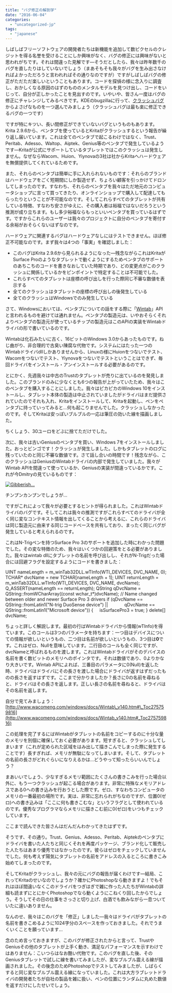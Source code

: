 ```yaml
---
title: "バグ修正の解剖学"
date: "2016-06-04"
categories: 
  - "uncategorized-jp"
tags: 
  - "japanese"
---
```


しばしばフリーソフトウェアの開発者たちは新機能を追加して数ピクセルのクレジットを得る名誉を受けることにしか興味がなく、バグの修正には興味がないと思われがちです。それは間違った見解です―そうだとしたら、我々は昨年数千のバグを直したりはしていないでしょう（まあそもそも我々がバグを生み出さなければよかっただろうと言われればその通りなのですが）ですがしばしばバグの修正がただただ楽しいということもあります。コードを探偵の様に念入りに調査し、おかしくなる原因のはずのもののメンタルモデルを見つけ出し、コードをいじって、自分が正しかったことを見出すのです。いやいや、皆さん一度はバグの修正にチャレンジしてみるべきです。KDEのbugzillaに行って、[クラッシュバグ](https://bugs.kde.org/buglist.cgi?bug_severity=crash&bug_status=UNCONFIRMED&bug_status=CONFIRMED&bug_status=ASSIGNED&bug_status=REOPENED&list_id=1361297&product=krita&query_format=advanced)からよさげなものを一つ選んでみましょう（クラッシュバグは最も楽に修正できるバグの一つです）

ですが特にキツい、長い間修正ができていないバグというものもあります。Krita 2.9.6から、ペンタブを使っているとKritaがクラッシュするという報告が繰り返し届いています。これは全てのペンタブで起こるわけではなく、Trust、Peritab、Adesso、Waltop、Aiptek、Genius等のペンタブで発生しているようです―Kritaが公式にサポートしているタブレットではこのクラッシュは発生しません。なぜならWacom、Huion、Yiynovaの3社は社からKritaへハードウェアを無償提供してくれているためです。

また、それらのペンタブは簡単に手に入れられないものです：それらのブランドはハードウェアをごく短期間にしか製造せず、ちょろい顧客を引っかけてドロンしてしまったのです。すなわち、それらのペンタブを我々はただ地元のコンピュータショップに言って買ってきたり、オンラインショップで購入して配達してもらったりということが不可能なのです。そしてこれらすべてのタブレットが共有している特徴、すなわち安さがゆえに、その購入者は裕福ではないだろうという推測が成り立ちます。もし多少裕福ならもっといいペンタブを買っているはずです。ですからこれらのユーザーは我々のプロジェクトに自分のペンタブを寄付する余裕がおそらくないはずなのです。

ハードウェアに関連するバグはハードウェアなしにはテストできません。ほぼ修正不可能なのです。まず我々は4つの「事実」を確認しました：

- このバグはKrita 2.9.6から見られるようになった―残念ながらこれはKritaがSurface Proのようなタブレットで動くようにするためペンタブのサポートのあちこちのコードを書きなおしていた時期であり、どの変更点がこのクラッシュに関係しているかをピンポイントで特定することは不可能でした。
- これらすべてのタブレットは座標の呼び出しを行った際同じ不審な数値を表示する
- 全てのクラッシュはタブレットの座標の呼び出しの後発生している
- 全てのクラッシュはWindowsでのみ発生している

さて、Windowsにおいては、ペンタブについての話をする際に「[Wintab](http://www.wacomeng.com/windows/docs/Wintab_v140.htm)」APIと言われるものを避けては通れません。ペンタブの製造元は、いやおそらくそれよりペンタブの製造元が使っているチップの製造元はこのAPIの実装をWintabドライバの形で書いているのです。

Wintabは化石みたいに古く、16ビットのWindows 3.0からあったものです。ねじ曲がり、非合理的で古臭い陳腐な代物です。システムにはたった一つのWintabドライバdllしかありませんから、Linuxの様にHuionをつないでテスト、Wacomをつないでテスト、Yiynovaをつないでテストということはできず、毎回ドライバをインストール・アンインストールする必要があるのです。

とにかく、先週我々は中古のTrustのタブレットが売りに出ているのを発見しました。このブランドのみに少なくとも6つの報告が上がっていたため、我々はこのペンタブを購入することにしました。我々はピカピカのWindows 10をインストールし、タブレット本体の製造は中止されていましたがドライバはまだ提供されていたのでそれも入れ、Kritaをインストールして、Kritaを起動し、ペンをペンタブに持っていってみると…何も起こりませんでした。クラッシュしなかったのです。そしてKritaは安っぽいブルブルの一応は筆圧の効いた線を描画しました。

ちくしょう、30ユーロをどぶに捨てただけでした。

次に、我々は古いGeniusのペンタブを買い、Windows 7をインストールしました。おっとビンゴです！クラッシュが発生しました。しかもタブレットのログに残っていたのと同じ不審な数値です。さて話し合いの時間です！残念ながら、このクラッシュはGeniusのWintabドライバの内部で発生していました。我々がWintab APIを間違って使っているか、Geniusの実装が間違っているかです。これが今Dmitryの見ているものです：

[![Gibberish...](/images/posts/2016/disassembly-1024x576.png)](/images/posts/2016/disassembly.png)

チンプンカンプンでしょうが…

ですがこれによって我々が必要とするヒントが得られました。これはWintabドライバのバグです。そしてこれは我々の推測ですがこれらすべてのドライバが全く同じ変なコンテキスト情報を出してくることから考えるに、これらのドライバは同じ製造元に由来する同じコードベースを共有しており、まったく同じバグが発生していると考えられるのです。

これはN-Trigペンを持つSurface Pro 3のサポートを追加した時にわかった問題でした。その変な特徴のため、我々はいくつかの回避策をとる必要がありました。我々はwintab dllにタブレットの名前を呼び出しし、それがN-Trigだった場合には回避フラグを設定するようにコードを書きました：

UINT nameLength = m\_winTab32DLL.wTInfo(WTI\_DEVICES, DVC\_NAME, 0);
TCHAR\* dvcName = new TCHAR\[nameLength + 1\];
UINT returnLength = m\_winTab32DLL.wTInfo(WTI\_DEVICES, DVC\_NAME, dvcName);
Q\_ASSERT(nameLength == returnLength);
QString qDvcName = QString::fromWCharArray((const wchar\_t\*)dvcName);
// Name changed between older and newer Surface Pro 3 drivers
if (qDvcName == QString::fromLatin1("N-trig DuoSense device") ||
            qDvcName == QString::fromLatin1("Microsoft device")) {
    isSurfacePro3 = true;
}
delete\[\] dvcName;

ちょっと詳しく解説します。最初の行はWintabドライバから情報(wTInfo)を得ています。このコールは3つのパラメータを持ちます：一つ目はデバイスについての情報が欲しいというもの、二つ目は名前が欲しいというもの、3つ目は**0**です。これはゼロ、Nullを意味しています。二行目のコールも全く同じですが、dvcNameと呼ばれるものを渡します。これはWintabドライバがそのデバイスの名前を書く数ビットのメモリへのポインタです。それは数値であり、0よりかなり大きいです。Wintab APIによれば、三番目のパラメータに0(Null)を返した時、ドライバはドライバにその長さを渡した場合にドライバが返すはずだったものの長さを返すはずです。ここまで分かりましたか？長さに0の名前を尋ねると、ドライバはその長さを返します。正しい長さの名前を尋ねると、ドライバはその名前を返します。

自分で見てみましょう：[http://www.wacomeng.com/windows/docs/Wintab\_v140.htm#\_Toc275759816](http://www.wacomeng.com/windows/docs/Wintab_v140.htm#_Toc275759816)

この処理を完了するにはWintabがタブレットの名前をコピーするのに十分な量のメモリを別個に確保しておく必要があります。短すぎると、クラッシュしてしまいます（これが定められた区域をはみ出して描きこんでしまった際に発生することです）長すぎれば、メモリが無駄になってしまいます。そして、タブレットの名前の長さがどれぐらいになりえるかは…どうやって知ったらいいんでしょう？

まあいいでしょう、少なすぎるメモリ範囲にたくさんの書きこみを行った場合以外に、もう一つクラッシュが起こる場合があります。非常に特殊なメモリアドレスである0への書き込みを行おうとした際です。ゼロ、すなわちコンピュータのメモリの一番最初の場所です。実は、非常に忘れられがちなのですが、位置0(ゼロ)への書き込みは「ここに何も書きこむな」というフラグとして使われているのです。優秀なプログラマならメモリに描きこむ前に0(ゼロ)をいつもチェックしています。

ここまで読んできた皆さんはだんだんわかってきたはずです。

そうです、その通り。Trust、Genius、Adesso、Peritab、Aiptekのペンタブにドライバを書いた人たちと同じくそれを再度パッケージ、ブランド化して販売した人たちはあまり優秀ではなかったのです。彼らはゼロをチェックしていませんでした。何も考えず陽気にタブレットの名前をアドレスの入るところに書きこみ始めてしまったのです。

そしてKritaがクラッシュし、我々の元にバグの報告が届くわけです―結局、これってKritaのせいなのでしょうか？確かにPhotoshopなら動きますよ！でもそれはほぼ間違いなくこのドライバをつぎはぎで雑に作った人たちがWintabの詳細も読まずにとにかくPhotoshopでなら動くようにこねくり回したからでしょう。そうしてその日の仕事をさっさと切り上げ、白酒でも飲みながら一息ついていたに違いありません。

なんのせ、我々はこのバグを「修正」しました―我々はドライバがタブレットの名前を書きこめるように1024字分のスペースを作っておきました。それでうまくいくことを願っています…

念のため言っておきますが、このバグが修正されたからと言って、TrustやGeniusその他のタブレットが上手く動き、満足なパフォーマンスを示すわけではありません：こいつらはなお酷い代物です。このバグを直した後、そのGeniusタブレットで試しに線を書いてみましたが、変なブルブル震える線が描画されました。その後念のためPhotoshopでテストしてみましたが、しばらくすると同じ変なブルブル震える線になっていました。これは大方ラブレットドライバの開発者たちが自社の製品を雑に扱い、ペンの位置にランダムに丸めた数値を返すだけにしたせいでしょう。
